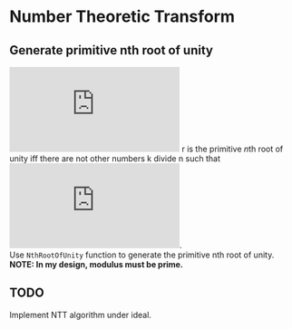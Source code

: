 # Number Theoretic Transform

Generate primitive nth root of unity
------
![img](http://www.sciweavers.org/tex2img.php?eq=r%5En%5Cequiv%201%5Cpmod%20m&bc=White&fc=Black&im=jpg&fs=12&ff=arev&edit=0)
r is the primitive $n$th root of unity iff there are not other numbers k divide n such that ![img](http://www.sciweavers.org/tex2img.php?eq=r%5Ek%5Cequiv%201%5Cpmod%20m&bc=White&fc=Black&im=jpg&fs=12&ff=arev&edit=0).  
Use `NthRootOfUnity` function to generate the primitive nth root of unity.  
**NOTE: In my design, modulus must be prime.**  

TODO
----
Implement NTT algorithm under ideal.


